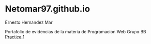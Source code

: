 # Netomar97.github.io
 Ernesto Hernandez Mar

Portafolio de evidencias de la materia de Programacion Web Grupo BB
<a href="Practica1.html">Practica 1</a>
